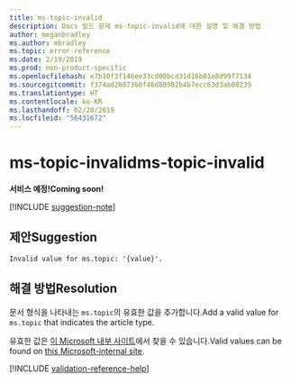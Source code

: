 ```yaml
---
title: ms-topic-invalid
description: Docs 빌드 문제 ms-topic-invalid에 대한 설명 및 해결 방법
author: meganbradley
ms.author: mbradley
ms.topic: error-reference
ms.date: 2/19/2019
ms.prod: non-product-specific
ms.openlocfilehash: e7b10f3f146ee33cd00bcd31d16b01e8d99f7134
ms.sourcegitcommit: f374ad2607360f46d88982b4b7ecc63d3ab08235
ms.translationtype: HT
ms.contentlocale: ko-KR
ms.lasthandoff: 02/20/2019
ms.locfileid: "56431672"
---
```

# <a name="ms-topic-invalid"></a><span data-ttu-id="5f076-103">ms-topic-invalid</span><span class="sxs-lookup"><span data-stu-id="5f076-103">ms-topic-invalid</span></span>

<span data-ttu-id="5f076-104">**서비스 예정!**</span><span class="sxs-lookup"><span data-stu-id="5f076-104">**Coming soon!**</span></span>

[!INCLUDE [suggestion-note](includes/suggestion-note.md)]

## <a name="suggestion"></a><span data-ttu-id="5f076-105">제안</span><span class="sxs-lookup"><span data-stu-id="5f076-105">Suggestion</span></span>

`Invalid value for ms.topic: '{value}'.`

## <a name="resolution"></a><span data-ttu-id="5f076-106">해결 방법</span><span class="sxs-lookup"><span data-stu-id="5f076-106">Resolution</span></span>

<span data-ttu-id="5f076-107">문서 형식을 나타내는 `ms.topic`의 유효한 값을 추가합니다.</span><span class="sxs-lookup"><span data-stu-id="5f076-107">Add a valid value for `ms.topic` that indicates the article type.</span></span>

<span data-ttu-id="5f076-108">유효한 값은 [이 Microsoft 내부 사이트](https://docsmetadatatool.azurewebsites.net/whitelists)에서 찾을 수 있습니다.</span><span class="sxs-lookup"><span data-stu-id="5f076-108">Valid values can be found on [this Microsoft-internal site](https://docsmetadatatool.azurewebsites.net/whitelists).</span></span>

<!--make sure to add this file to your includes folder and verify the path-->
[!INCLUDE [validation-reference-help](includes/validation-reference-help.md)]
